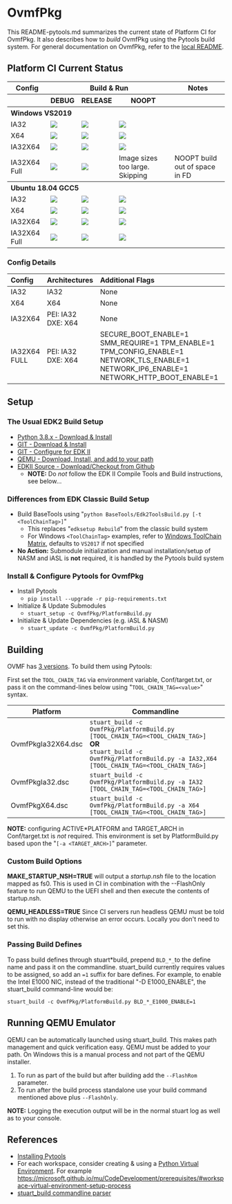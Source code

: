 # OvmfPkg

This README-pytools.md summarizes the current state of Platform CI for OvmfPkg.
It also describes how to _build_ OvmfPkg using the Pytools build system.
For general documentation on OvmfPkg, refer to the [local README](./README).

## Platform CI Current Status

<table>
  <tr>
    <th>Config</th>
    <th colspan="3">Build & Run</th>
    <th>Notes</th>
  </tr>
  <tr>
    <th></th>
    <th>DEBUG</th>
    <th>RELEASE</th>
    <th>NOOPT</th>
    <th></th>
  </tr>
  <tr>
    <th colspan="5" align="left">
    Windows VS2019
    </th>
  </tr>
  <tr>
    <td>IA32</td>
    <td>
      <a  href="https://dev.azure.com/tianocore/edk2-ci-play/_build/latest?definitionId=38&branchName=master">
      <img src="https://dev.azure.com/tianocore/edk2-ci-play/_apis/build/status/OVMF/OVMF%20Windows%20VS2019?branchName=master&jobName=Platform_CI&configuration=Platform_CI%20OVMF_IA32_DEBUG"/></a>
    </td>
    <td>
      <a  href="https://dev.azure.com/tianocore/edk2-ci-play/_build/latest?definitionId=38&branchName=master">
      <img src="https://dev.azure.com/tianocore/edk2-ci-play/_apis/build/status/OVMF/OVMF%20Windows%20VS2019?branchName=master&jobName=Platform_CI&configuration=Platform_CI%20OVMF_IA32_RELEASE"/></a>
    </td>
    <td>
      <a  href="https://dev.azure.com/tianocore/edk2-ci-play/_build/latest?definitionId=38&branchName=master">
      <img src="https://dev.azure.com/tianocore/edk2-ci-play/_apis/build/status/OVMF/OVMF%20Windows%20VS2019?branchName=master&jobName=Platform_CI&configuration=Platform_CI%20OVMF_IA32_NOOPT"/></a>
    </td>
    <td></td>
  </tr>
  <tr>
    <td>X64</td>
    <td>
      <a  href="https://dev.azure.com/tianocore/edk2-ci-play/_build/latest?definitionId=38&branchName=master">
      <img src="https://dev.azure.com/tianocore/edk2-ci-play/_apis/build/status/OVMF/OVMF%20Windows%20VS2019?branchName=master&jobName=Platform_CI&configuration=Platform_CI%20OVMF_X64_DEBUG"/></a>
    </td>
    <td>
      <a  href="https://dev.azure.com/tianocore/edk2-ci-play/_build/latest?definitionId=38&branchName=master">
      <img src="https://dev.azure.com/tianocore/edk2-ci-play/_apis/build/status/OVMF/OVMF%20Windows%20VS2019?branchName=master&jobName=Platform_CI&configuration=Platform_CI%20OVMF_X64_RELEASE"/></a>
    </td>
    <td>
      <a  href="https://dev.azure.com/tianocore/edk2-ci-play/_build/latest?definitionId=38&branchName=master">
      <img src="https://dev.azure.com/tianocore/edk2-ci-play/_apis/build/status/OVMF/OVMF%20Windows%20VS2019?branchName=master&jobName=Platform_CI&configuration=Platform_CI%20OVMF_X64_NOOPT"/></a>
    </td>
    <td></td>
  </tr>
  <tr>
    <td>IA32X64</td>
    <td>
      <a  href="https://dev.azure.com/tianocore/edk2-ci-play/_build/latest?definitionId=38&branchName=master">
      <img src="https://dev.azure.com/tianocore/edk2-ci-play/_apis/build/status/OVMF/OVMF%20Windows%20VS2019?branchName=master&jobName=Platform_CI&configuration=Platform_CI%20OVMF_IA32X64_DEBUG"/></a>
    </td>
    <td>
      <a  href="https://dev.azure.com/tianocore/edk2-ci-play/_build/latest?definitionId=38&branchName=master">
      <img src="https://dev.azure.com/tianocore/edk2-ci-play/_apis/build/status/OVMF/OVMF%20Windows%20VS2019?branchName=master&jobName=Platform_CI&configuration=Platform_CI%20OVMF_IA32X64_RELEASE"/></a>
    </td>
    <td>
      <a  href="https://dev.azure.com/tianocore/edk2-ci-play/_build/latest?definitionId=38&branchName=master">
      <img src="https://dev.azure.com/tianocore/edk2-ci-play/_apis/build/status/OVMF/OVMF%20Windows%20VS2019?branchName=master&jobName=Platform_CI&configuration=Platform_CI%20OVMF_IA32X64_NOOPT"/></a>
    </td>
    <td></td>
  </tr>
  <tr>
    <td>IA32X64 Full</td>
    <td>
      <a  href="https://dev.azure.com/tianocore/edk2-ci-play/_build/latest?definitionId=38&branchName=master">
      <img src="https://dev.azure.com/tianocore/edk2-ci-play/_apis/build/status/OVMF/OVMF%20Windows%20VS2019?branchName=master&jobName=Platform_CI&configuration=Platform_CI%20OVMF_IA32X64_FULL_DEBUG"/></a>
    </td>
    <td>
      <a  href="https://dev.azure.com/tianocore/edk2-ci-play/_build/latest?definitionId=38&branchName=master">
      <img src="https://dev.azure.com/tianocore/edk2-ci-play/_apis/build/status/OVMF/OVMF%20Windows%20VS2019?branchName=master&jobName=Platform_CI&configuration=Platform_CI%20OVMF_IA32X64_FULL_RELEASE"/></a>
    </td>
    <td>
      Image sizes too large.  Skipping
    </td>
    <td>NOOPT build out of space in FD</td>
  </tr>
  <tr>
    <th colspan="5" align="left">
    Ubuntu 18.04 GCC5
    </th>
  </tr>
  <tr>
    <td>IA32</td>
    <td>
      <a  href="https://dev.azure.com/tianocore/edk2-ci-play/_build/latest?definitionId=37&branchName=master">
      <img src="https://dev.azure.com/tianocore/edk2-ci-play/_apis/build/status/OVMF/OVMF%20Ubuntu%20GCC5?branchName=master&jobName=Platform_CI&configuration=Platform_CI%20OVMF_IA32_DEBUG"/></a>
    </td>
    <td>
      <a  href="https://dev.azure.com/tianocore/edk2-ci-play/_build/latest?definitionId=37&branchName=master">
      <img src="https://dev.azure.com/tianocore/edk2-ci-play/_apis/build/status/OVMF/OVMF%20Ubuntu%20GCC5?branchName=master&jobName=Platform_CI&configuration=Platform_CI%20OVMF_IA32_RELEASE"/></a>
    </td>
    <td>
      <a  href="https://dev.azure.com/tianocore/edk2-ci-play/_build/latest?definitionId=37&branchName=master">
      <img src="https://dev.azure.com/tianocore/edk2-ci-play/_apis/build/status/OVMF/OVMF%20Ubuntu%20GCC5?branchName=master&jobName=Platform_CI&configuration=Platform_CI%20OVMF_IA32_NOOPT"/></a>
    </td>
    <td></td>
  </tr>
  <tr>
    <td>X64</td>
    <td>
      <a  href="https://dev.azure.com/tianocore/edk2-ci-play/_build/latest?definitionId=37&branchName=master">
      <img src="https://dev.azure.com/tianocore/edk2-ci-play/_apis/build/status/OVMF/OVMF%20Ubuntu%20GCC5?branchName=master&jobName=Platform_CI&configuration=Platform_CI%20OVMF_X64_DEBUG"/></a>
    </td>
    <td>
      <a  href="https://dev.azure.com/tianocore/edk2-ci-play/_build/latest?definitionId=37&branchName=master">
      <img src="https://dev.azure.com/tianocore/edk2-ci-play/_apis/build/status/OVMF/OVMF%20Ubuntu%20GCC5?branchName=master&jobName=Platform_CI&configuration=Platform_CI%20OVMF_X64_RELEASE"/></a>
    </td>
    <td>
      <a  href="https://dev.azure.com/tianocore/edk2-ci-play/_build/latest?definitionId=37&branchName=master">
      <img src="https://dev.azure.com/tianocore/edk2-ci-play/_apis/build/status/OVMF/OVMF%20Ubuntu%20GCC5?branchName=master&jobName=Platform_CI&configuration=Platform_CI%20OVMF_X64_NOOPT"/></a>
    </td>
    <td></td>
  </tr>
  <tr>
    <td>IA32X64</td>
    <td>
      <a  href="https://dev.azure.com/tianocore/edk2-ci-play/_build/latest?definitionId=37&branchName=master">
      <img src="https://dev.azure.com/tianocore/edk2-ci-play/_apis/build/status/OVMF/OVMF%20Ubuntu%20GCC5?branchName=master&jobName=Platform_CI&configuration=Platform_CI%20OVMF_IA32X64_DEBUG"/></a>
    </td>
    <td>
      <a  href="https://dev.azure.com/tianocore/edk2-ci-play/_build/latest?definitionId=37&branchName=master">
      <img src="https://dev.azure.com/tianocore/edk2-ci-play/_apis/build/status/OVMF/OVMF%20Ubuntu%20GCC5?branchName=master&jobName=Platform_CI&configuration=Platform_CI%20OVMF_IA32X64_RELEASE"/></a>
    </td>
    <td>
      <a  href="https://dev.azure.com/tianocore/edk2-ci-play/_build/latest?definitionId=37&branchName=master">
      <img src="https://dev.azure.com/tianocore/edk2-ci-play/_apis/build/status/OVMF/OVMF%20Ubuntu%20GCC5?branchName=master&jobName=Platform_CI&configuration=Platform_CI%20OVMF_IA32X64_NOOPT"/></a>
    </td>
    <td></td>
  </tr>
  <tr>
    <td>IA32X64 Full</td>
    <td>
      <a  href="https://dev.azure.com/tianocore/edk2-ci-play/_build/latest?definitionId=37&branchName=master">
      <img src="https://dev.azure.com/tianocore/edk2-ci-play/_apis/build/status/OVMF/OVMF%20Ubuntu%20GCC5?branchName=master&jobName=Platform_CI&configuration=Platform_CI%20OVMF_IA32X64_FULL_DEBUG"/></a>
    </td>
    <td>
      <a  href="https://dev.azure.com/tianocore/edk2-ci-play/_build/latest?definitionId=37&branchName=master">
      <img src="https://dev.azure.com/tianocore/edk2-ci-play/_apis/build/status/OVMF/OVMF%20Ubuntu%20GCC5?branchName=master&jobName=Platform_CI&configuration=Platform_CI%20OVMF_IA32X64_FULL_RELEASE"/></a>
    </td>
    <td>
      <a  href="https://dev.azure.com/tianocore/edk2-ci-play/_build/latest?definitionId=37&branchName=master">
      <img src="https://dev.azure.com/tianocore/edk2-ci-play/_apis/build/status/OVMF/OVMF%20Ubuntu%20GCC5?branchName=master&jobName=Platform_CI&configuration=Platform_CI%20OVMF_IA32X64_FULL_NOOPT"/></a>
    </td>
    <td></td>
  </tr>
</table>

### Config Details

| Config       | Architectures      |Additional Flags |
| :----        | :-----             | :----           |
| IA32         | IA32               | None            |
| X64          | X64                | None            |
| IA32X64      | PEI: IA32 DXE: X64 | None            |
| IA32X64 FULL | PEI: IA32 DXE: X64 | SECURE_BOOT_ENABLE=1 SMM_REQUIRE=1 TPM_ENABLE=1 TPM_CONFIG_ENABLE=1 NETWORK_TLS_ENABLE=1 NETWORK_IP6_ENABLE=1 NETWORK_HTTP_BOOT_ENABLE=1 |

## Setup

### The Usual EDK2 Build Setup

- [Python 3.8.x - Download & Install](https://www.python.org/downloads/)
- [GIT - Download & Install](https://git-scm.com/download/)
- [GIT - Configure for EDK II](https://github.com/tianocore/tianocore.github.io/wiki/Windows-systems#github-help)
- [QEMU - Download, Install, and add to your path](https://www.qemu.org/download/)
- [EDKII Source - Download/Checkout from Github](https://github.com/tianocore/tianocore.github.io/wiki/Windows-systems#download)
  - **NOTE:** Do _not_ follow the EDK II Compile Tools and Build instructions, see below...

### Differences from EDK Classic Build Setup

- Build BaseTools using "`python BaseTools/Edk2ToolsBuild.py [-t <ToolChainTag>]`"
  - This replaces "`edksetup Rebuild`" from the classic build system
  - For Windows `<ToolChainTag>` examples, refer to [Windows ToolChain Matrix](https://github.com/tianocore/tianocore.github.io/wiki/Windows-systems-ToolChain-Matrix), defaults to `VS2017` if not specified
- **No Action:** Submodule initialization and manual installation/setup of NASM and iASL is **not** required, it is handled by the Pytools build system

### Install & Configure Pytools for OvmfPkg

- Install Pytools
  - `pip install --upgrade -r pip-requirements.txt`
- Initialize & Update Submodules
  - `stuart_setup -c OvmfPkg/PlatformBuild.py`
- Initialize & Update Dependencies (e.g. iASL & NASM)
  - `stuart_update -c OvmfPkg/PlatformBuild.py`

## Building

OVMF has [3 versions](https://github.com/tianocore/tianocore.github.io/wiki/How-to-build-OVMF#choosing-which-version-of-ovmf-to-build). To build them using Pytools:

First set the `TOOL_CHAIN_TAG` via environment variable, Conf/target.txt, or pass it on the command-lines below using "`TOOL_CHAIN_TAG=<value>`" syntax.

| Platform           | Commandline                                                                                                                                                                        |
| ------------------ | ---------------------------------------------------------------------------------------------------------------------------------------------------------------------------------- |
| OvmfPkgIa32X64.dsc | `stuart_build -c OvmfPkg/PlatformBuild.py [TOOL_CHAIN_TAG=<TOOL_CHAIN_TAG>]`<BR>**OR**<BR>`stuart_build -c OvmfPkg/PlatformBuild.py -a IA32,X64 [TOOL_CHAIN_TAG=<TOOL_CHAIN_TAG>]` |
| OvmfPkgIa32.dsc    | `stuart_build -c OvmfPkg/PlatformBuild.py -a IA32 [TOOL_CHAIN_TAG=<TOOL_CHAIN_TAG>]`                                                                                               |
| OvmfPkgX64.dsc     | `stuart_build -c OvmfPkg/PlatformBuild.py -a X64 [TOOL_CHAIN_TAG=<TOOL_CHAIN_TAG>]`                                                                                                |

**NOTE:** configuring ACTIVE*PLATFORM and TARGET_ARCH in Conf/target.txt is *not* required. This environment is set by PlatformBuild.py based upon the "`[-a <TARGET_ARCH>]`" parameter.

### Custom Build Options

**MAKE_STARTUP_NSH=TRUE** will output a _startup.nsh_ file to the location mapped as fs0. This is used in CI in combination with the --FlashOnly feature to run QEMU to the UEFI shell and then execute the contents of startup.nsh.

**QEMU_HEADLESS=TRUE** Since CI servers run headless QEMU must be told to run with no display otherwise an error occurs. Locally you don't need to set this.

### Passing Build Defines

To pass build defines through stuart*build, prepend `BLD_*_`to the define name and pass it on the commandline. stuart_build currently requires values to be assigned, so add an `=1` suffix for bare defines.
For example, to enable the Intel E1000 NIC, instead of the traditional "-D E1000_ENABLE", the stuart_build command-line would be:

`stuart_build -c OvmfPkg/PlatformBuild.py BLD_*_E1000_ENABLE=1`

## Running QEMU Emulator

QEMU can be automatically launched using stuart_build.  This makes path management and quick verification easy.
QEMU must be added to your path.  On Windows this is a manual process and not part of the QEMU installer.

1. To run as part of the build but after building add the `--FlashRom` parameter.
2. To run after the build process standalone use your build command mentioned above plus `--FlashOnly`.

**NOTE:** Logging the execution output will be in the normal stuart log as well as to your console.

## References

- [Installing Pytools](https://github.com/tianocore/edk2-pytool-extensions/blob/master/docs/using.md#installing)
- For each workspace, consider creating & using a [Python Virtual Environment](https://docs.python.org/3/library/venv.html). For example <https://microsoft.github.io/mu/CodeDevelopment/prerequisites/#workspace-virtual-environment-setup-process>
- [stuart_build commandline parser](https://github.com/tianocore/edk2-pytool-extensions/blob/56f6a7aee09995c2f22da4765e8b0a29c1cbf5de/edk2toolext/edk2_invocable.py#L109)
